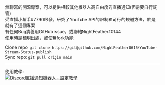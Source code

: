 無聊寫的開源專案，可以提供相較其他機器人高自由度的直播通知(但需要自行託管)  
受直播小幫手#7790啟發，研究了YouTube API的限制和可行的規避方法，於是就有了這個專案  
有任何Bug請善用GitHub issue，或聯絡NightFeather#0144  
使用時請標明出處，或使用fork功能  

Clone repo: `git clone https://git@github.com/NightFeather0615/YouTube-Stream-Status-publish`  
Sync repo: `git pull origin main`  

---

使用教學:  
[![Discord直播通知機器人 - 設定教學](https://res.cloudinary.com/marcomontalbano/image/upload/v1640788253/video_to_markdown/images/youtube--m7LjVgON_c0-c05b58ac6eb4c4700831b2b3070cd403.jpg)](https://www.youtube.com/watch?v=m7LjVgON_c0 "Discord直播通知機器人 - 設定教學")
